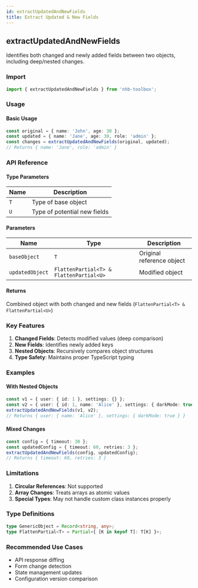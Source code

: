 ```yaml
---
id: extractUpdatedAndNewFields
title: Extract Updated & New Fields
---
```


## extractUpdatedAndNewFields

Identifies both changed and newly added fields between two objects, including deep/nested changes.

### Import

```typescript
import { extractUpdatedAndNewFields } from 'nhb-toolbox';
```

### Usage

#### Basic Usage

```typescript
const original = { name: 'John', age: 30 };
const updated = { name: 'Jane', age: 30, role: 'admin' };
const changes = extractUpdatedAndNewFields(original, updated);
// Returns { name: 'Jane', role: 'admin' }
```

### API Reference

#### Type Parameters

| Name | Description                  |
| ---- | ---------------------------- |
| `T`  | Type of base object          |
| `U`  | Type of potential new fields |

#### Parameters

| Name            | Type                                    | Description               |
| --------------- | --------------------------------------- | ------------------------- |
| `baseObject`    | `T`                                     | Original reference object |
| `updatedObject` | `FlattenPartial<T> & FlattenPartial<U>` | Modified object           |

#### Returns

Combined object with both changed and new fields (`FlattenPartial<T> & FlattenPartial<U>`)

### Key Features

1. **Changed Fields**: Detects modified values (deep comparison)
2. **New Fields**: Identifies newly added keys
3. **Nested Objects**: Recursively compares object structures
4. **Type Safety**: Maintains proper TypeScript typing

### Examples

#### With Nested Objects

```typescript
const v1 = { user: { id: 1 }, settings: {} };
const v2 = { user: { id: 1, name: 'Alice' }, settings: { darkMode: true } };
extractUpdatedAndNewFields(v1, v2);
// Returns { user: { name: 'Alice' }, settings: { darkMode: true } }
```

#### Mixed Changes

```typescript
const config = { timeout: 30 };
const updatedConfig = { timeout: 60, retries: 3 };
extractUpdatedAndNewFields(config, updatedConfig);
// Returns { timeout: 60, retries: 3 }
```

### Limitations

1. **Circular References**: Not supported
2. **Array Changes**: Treats arrays as atomic values
3. **Special Types**: May not handle custom class instances properly

### Type Definitions

```typescript
type GenericObject = Record<string, any>;
type FlattenPartial<T> = Partial<{ [K in keyof T]: T[K] }>;
```

### Recommended Use Cases

- API response diffing
- Form change detection
- State management updates
- Configuration version comparison
